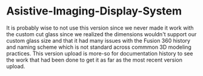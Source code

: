 # Asistive-Imaging-Display-System

It is probably wise to not use this version since we never made it work with the custom cut glass since we realized the dimensions wouldn't support our custom glass size and that it had many issues with the Fusion 360 history and naming scheme which is not standard across commmon 3D modeling practices. This version upload is more-so for documentation history to see the work that had been done to get it as far as the most recent version upload.
